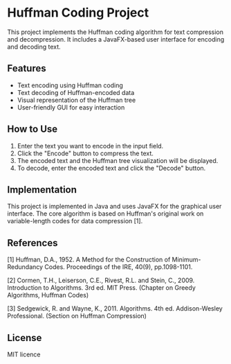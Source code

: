 # Huffman Coding Project

This project implements the Huffman coding algorithm for text compression and decompression. It includes a JavaFX-based user interface for encoding and decoding text.

## Features

- Text encoding using Huffman coding
- Text decoding of Huffman-encoded data
- Visual representation of the Huffman tree
- User-friendly GUI for easy interaction

## How to Use

1. Enter the text you want to encode in the input field.
2. Click the "Encode" button to compress the text.
3. The encoded text and the Huffman tree visualization will be displayed.
4. To decode, enter the encoded text and click the "Decode" button.

## Implementation

This project is implemented in Java and uses JavaFX for the graphical user interface. The core algorithm is based on Huffman's original work on variable-length codes for data compression [1].

## References

[1] Huffman, D.A., 1952. A Method for the Construction of Minimum-Redundancy Codes. Proceedings of the IRE, 40(9), pp.1098-1101.

[2] Cormen, T.H., Leiserson, C.E., Rivest, R.L. and Stein, C., 2009. Introduction to Algorithms. 3rd ed. MIT Press. (Chapter on Greedy Algorithms, Huffman Codes)

[3] Sedgewick, R. and Wayne, K., 2011. Algorithms. 4th ed. Addison-Wesley Professional. (Section on Huffman Compression)

## License

MIT licence


